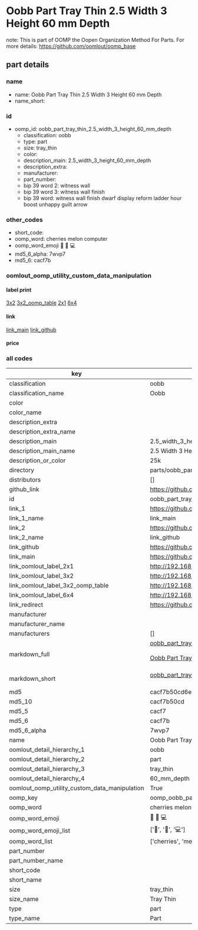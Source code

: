 # Oobb Part Tray Thin 2.5 Width 3 Height 60 mm Depth  

note: This is part of OOMP the Oopen Organization Method For Parts. For more details: https://github.com/oomlout/oomp_base

##  part details
  







### name
* name: Oobb Part Tray Thin 2.5 Width 3 Height 60 mm Depth
* name_short: 
### id
* oomp_id: oobb_part_tray_thin_2.5_width_3_height_60_mm_depth
  * classification: oobb
  * type: part
  * size: tray_thin
  * color: 
  * description_main: 2.5_width_3_height_60_mm_depth
  * description_extra: 
  * manufacturer: 
  * part_number: 
  * bip 39 word 2: witness wall
  * bip 39 word 3: witness wall finish
  * bip 39 word: witness wall finish dwarf display reform ladder hour boost unhappy guilt arrow

### other_codes
* short_code: 
* oomp_word: cherries melon computer
* oomp_word_emoji :cherries: :melon: :computer:
* md5_6_alpha: 7wvp7
* md5_6: cacf7b






### oomlout_oomp_utility_custom_data_manipulation
#### label print
[3x2](http://192.168.1.245:1112/?label=oomp%207wvp7)
[3x2_oomp_table](http://192.168.1.108:1112/?label=oomp%207wvp7)
[2x1](http://192.168.1.242:1112/?label=oomp%207wvp7)
[6x4](http://192.168.1.55:1112/?label=oomp%207wvp7)    

#### link

[link_main](https://github.com/oomlout/oomlout_oomp_version_1_messy/tree/main/parts/oobb_part_tray_thin_2.5_width_3_height_60_mm_depth) [link_github](https://github.com/oomlout/oomlout_oomp_version_1_messy/tree/main/parts/oobb_part_tray_thin_2.5_width_3_height_60_mm_depth)                             

#### price







### all codes 
| key | value |  
| --- | --- |  
| classification | oobb |  
| classification_name | Oobb |  
| color |  |  
| color_name |  |  
| description_extra |  |  
| description_extra_name |  |  
| description_main | 2.5_width_3_height_60_mm_depth |  
| description_main_name | 2.5 Width 3 Height 60 mm Depth |  
| description_or_color | 25k |  
| directory | parts/oobb_part_tray_thin_2.5_width_3_height_60_mm_depth |  
| distributors | [] |  
| github_link | https://github.com/oomlout/oomlout_oomp_part_src/tree/main/parts/oobb_part_tray_thin_2.5_width_3_height_60_mm_depth |  
| id | oobb_part_tray_thin_2.5_width_3_height_60_mm_depth |  
| link_1 | https://github.com/oomlout/oomlout_oomp_version_1_messy/tree/main/parts/oobb_part_tray_thin_2.5_width_3_height_60_mm_depth |  
| link_1_name | link_main |  
| link_2 | https://github.com/oomlout/oomlout_oomp_version_1_messy/tree/main/parts/oobb_part_tray_thin_2.5_width_3_height_60_mm_depth |  
| link_2_name | link_github |  
| link_github | https://github.com/oomlout/oomlout_oomp_version_1_messy/tree/main/parts/oobb_part_tray_thin_2.5_width_3_height_60_mm_depth |  
| link_main | https://github.com/oomlout/oomlout_oomp_version_1_messy/tree/main/parts/oobb_part_tray_thin_2.5_width_3_height_60_mm_depth |  
| link_oomlout_label_2x1 | http://192.168.1.242:1112/?label=oomp%207wvp7 |  
| link_oomlout_label_3x2 | http://192.168.1.245:1112/?label=oomp%207wvp7 |  
| link_oomlout_label_3x2_oomp_table | http://192.168.1.108:1112/?label=oomp%207wvp7 |  
| link_oomlout_label_6x4 | http://192.168.1.55:1112/?label=oomp%207wvp7 |  
| link_redirect | https://github.com/oomlout/oomlout_oomp_version_1_messy/tree/main/parts/oobb_part_tray_thin_2.5_width_3_height_60_mm_depth |  
| manufacturer |  |  
| manufacturer_name |  |  
| manufacturers | [] |  
| markdown_full | [oobb_part_tray_thin_2.5_width_3_height_60_mm_depth](none)<br>[](none)<br>[Oobb Part Tray Thin 2.5 Width 3 Height 60 Mm Depth](none)<br><br> |  
| markdown_short | [oobb_part_tray_thin_2.5_width_3_height_60_mm_depth](none)<br><br> |  
| md5 | cacf7b50cd6e4f8ed11fc44aae3dafe5 |  
| md5_10 | cacf7b50cd |  
| md5_5 | cacf7 |  
| md5_6 | cacf7b |  
| md5_6_alpha | 7wvp7 |  
| name | Oobb Part Tray Thin 2.5 Width 3 Height 60 mm Depth |  
| oomlout_detail_hierarchy_1 | oobb |  
| oomlout_detail_hierarchy_2 | part |  
| oomlout_detail_hierarchy_3 | tray_thin |  
| oomlout_detail_hierarchy_4 | 60_mm_depth |  
| oomlout_oomp_utility_custom_data_manipulation | True |  
| oomp_key | oomp_oobb_part_tray_thin_2.5_width_3_height_60_mm_depth |  
| oomp_word | cherries melon computer |  
| oomp_word_emoji | :cherries: :melon: :computer: |  
| oomp_word_emoji_list | [':cherries:', ':melon:', ':computer:'] |  
| oomp_word_list | ['cherries', 'melon', 'computer'] |  
| part_number |  |  
| part_number_name |  |  
| short_code |  |  
| short_name |  |  
| size | tray_thin |  
| size_name | Tray Thin |  
| type | part |  
| type_name | Part |  
